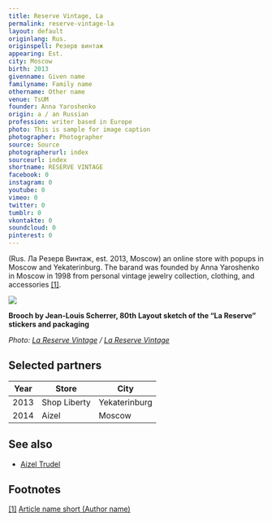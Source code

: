 ```yaml
---
title: Reserve Vintage, La
permalink: reserve-vintage-la
layout: default
originlang: Rus.
originspell: Резерв винтаж
appearing: Est.
city: Moscow
birth: 2013
givenname: Given name
familyname: Family name
othername: Other name
venue: TsUM
founder: Anna Yaroshenko
origin: a / an Russian
profession: writer based in Europe
photo: This is sample for image caption
photographer: Photographer
source: Source
photographerurl: index
sourceurl: index
shortname: RESERVE VINTAGE
facebook: 0
instagram: 0
youtube: 0
vimeo: 0
twitter: 0
tumblr: 0
vkontakte: 0
soundcloud: 0
pinterest: 0
---
```


(Rus. Ла Резерв Винтаж, est. 2013, Moscow) an online store with popups in Moscow and Yekaterinburg. The barand was founded by Anna Yaroshenko in Moscow in 1998 from personal vintage jewelry collection, clothing, and accessories <span id="a1">[\[1\]](#f1)</span>.

![](/encyclopedia/images/brooch.jpg)

**Brooch by Jean-Louis Scherrer, 80th**
**Layout sketch of the “La Reserve” stickers and packaging**

*Photo: [La Reserve Vintage](index) / [La Reserve Vintage](index)*

## Selected partners

|Year|Store|City|
|-|-|-|
|2013|Shop Liberty|Yekaterinburg|
|2014|Aizel|Moscow|

## See also

+ [Aizel Trudel](trudel-aizel)

## Footnotes

[[1]](#a1) <span id="f1"></span> [Article name short (Author name)](http://example.net/article)

